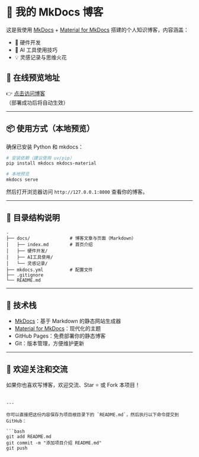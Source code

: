 # 📝 我的 MkDocs 博客

这是我使用 [MkDocs](https://www.mkdocs.org/) + [Material for MkDocs](https://squidfunk.github.io/mkdocs-material/) 搭建的个人知识博客，内容涵盖：

- 🔧 硬件开发  
- 🤖 AI 工具使用技巧  
- 💡 灵感记录与思维火花  


## 🚀 在线预览地址

👉 [点击访问博客](https://martin666888.github.io/martin_page/)  
（部署成功后将自动生效）

---

## 📦 使用方式（本地预览）

确保已安装 Python 和 mkdocs：

```bash
# 安装依赖（建议使用 uv/pip）
pip install mkdocs mkdocs-material

# 本地预览
mkdocs serve
```

然后打开浏览器访问 `http://127.0.0.1:8000` 查看你的博客。

---

## 📁 目录结构说明

```
.
├── docs/               # 博客文章与页面（Markdown）
│   ├── index.md        # 首页介绍
│   ├── 硬件开发/
│   ├── AI工具使用/
│   └── 灵感记录/
├── mkdocs.yml          # 配置文件
├── .gitignore
└── README.md
```

---

## 📌 技术栈

- [MkDocs](https://www.mkdocs.org/)：基于 Markdown 的静态网站生成器
- [Material for MkDocs](https://squidfunk.github.io/mkdocs-material/)：现代化的主题
- GitHub Pages：免费部署你的静态博客
- Git：版本管理，方便维护更新

---

## 🌟 欢迎关注和交流

如果你也喜欢写博客，欢迎交流、Star ⭐️ 或 Fork 本项目！

```

---

你可以直接把这份内容保存为项目根目录下的 `README.md`，然后执行以下命令提交到 GitHub：

```bash
git add README.md
git commit -m "添加项目介绍 README.md"
git push
```
